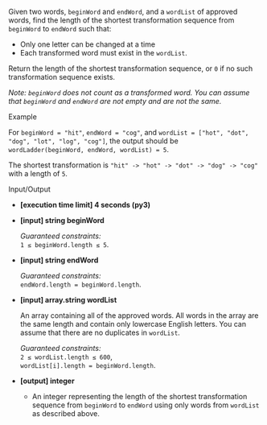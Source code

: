 
Given two words,  `beginWord`  and  `endWord`, and a  `wordList`  of approved words, find the length of the shortest transformation sequence from  `beginWord`  to  `endWord`  such that:

-   Only one letter can be changed at a time
-   Each transformed word must exist in the  `wordList`.

Return the length of the shortest transformation sequence, or  `0`  if no such transformation sequence exists.

_Note:  `beginWord`  does not count as a transformed word. You can assume that  `beginWord`  and  `endWord`  are not empty and are not the same._

Example

For  `beginWord = "hit"`,  `endWord = "cog"`, and  `wordList = ["hot", "dot", "dog", "lot", "log", "cog"]`, the output should be  
`wordLadder(beginWord, endWord, wordList) = 5`.

The shortest transformation is  `"hit" -> "hot" -> "dot" -> "dog" -> "cog"`  with a length of  `5`.

Input/Output

-   **[execution time limit] 4 seconds (py3)**
    
-   **[input] string beginWord**
    
    _Guaranteed constraints:_  
    `1 ≤ beginWord.length ≤ 5`.
    
-   **[input] string endWord**
    
    _Guaranteed constraints:_  
    `endWord.length = beginWord.length`.
    
-   **[input] array.string wordList**
    
    An array containing all of the approved words. All words in the array are the same length and contain only lowercase English letters. You can assume that there are no duplicates in  `wordList`.
    
    _Guaranteed constraints:_  
    `2 ≤ wordList.length ≤ 600`,  
    `wordList[i].length = beginWord.length`.
    
-   **[output] integer**
    
    -   An integer representing the length of the shortest transformation sequence from  `beginWord`  to  `endWord`  using only words from  `wordList`  as described above.
